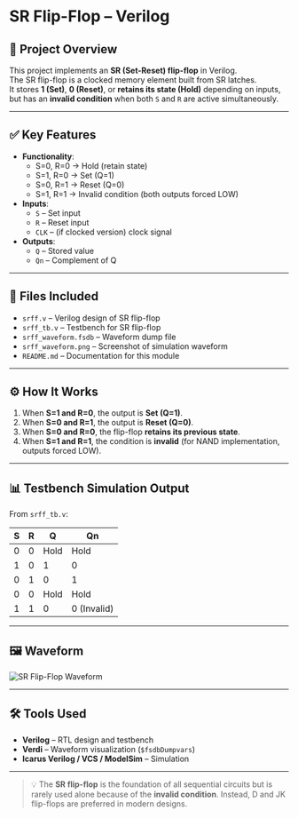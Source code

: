 # SR Flip-Flop – Verilog

## 🧠 Project Overview
This project implements an **SR (Set-Reset) flip-flop** in Verilog.  
The SR flip-flop is a clocked memory element built from SR latches.  
It stores **1 (Set)**, **0 (Reset)**, or **retains its state (Hold)** depending on inputs, but has an **invalid condition** when both `S` and `R` are active simultaneously.

---

## ✅ Key Features
- **Functionality**:
  - S=0, R=0 → Hold (retain state)
  - S=1, R=0 → Set (Q=1)
  - S=0, R=1 → Reset (Q=0)
  - S=1, R=1 → Invalid condition (both outputs forced LOW)
- **Inputs**:
  - `S` – Set input  
  - `R` – Reset input  
  - `CLK` – (if clocked version) clock signal  
- **Outputs**:
  - `Q` – Stored value  
  - `Qn` – Complement of Q  

---

## 📂 Files Included
- `srff.v` – Verilog design of SR flip-flop  
- `srff_tb.v` – Testbench for SR flip-flop  
- `srff_waveform.fsdb` – Waveform dump file  
- `srff_waveform.png` – Screenshot of simulation waveform  
- `README.md` – Documentation for this module  

---

## ⚙️ How It Works
1. When **S=1 and R=0**, the output is **Set (Q=1)**.  
2. When **S=0 and R=1**, the output is **Reset (Q=0)**.  
3. When **S=0 and R=0**, the flip-flop **retains its previous state**.  
4. When **S=1 and R=1**, the condition is **invalid** (for NAND implementation, outputs forced LOW).  

---

## 📊 Testbench Simulation Output

From `srff_tb.v`:

| S | R | Q | Qn |
|---|---|---|----|
| 0 | 0 | Hold | Hold |
| 1 | 0 | 1    | 0    |
| 0 | 1 | 0    | 1    |
| 0 | 0 | Hold | Hold |
| 1 | 1 | 0    | 0 (Invalid) |

---

## 🖼 Waveform
![SR Flip-Flop Waveform](srff_waveform.png)

---

## 🛠 Tools Used
- **Verilog** – RTL design and testbench  
- **Verdi** – Waveform visualization (`$fsdbDumpvars`)  
- **Icarus Verilog / VCS / ModelSim** – Simulation  

---

> 💡 The **SR flip-flop** is the foundation of all sequential circuits but is rarely used alone because of the **invalid condition**. Instead, D and JK flip-flops are preferred in modern designs.